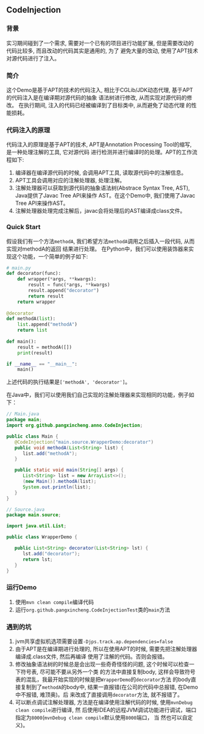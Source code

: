 ## CodeInjection
### 背景
实习期间碰到了一个需求, 需要对一个已有的项目进行功能扩展, 但是需要改动的代码比较多, 而且改动的代码其实是通用的, 为了
避免大量的改动, 使用了APT技术对源代码进行了注入。
### 简介
这个Demo是基于APT的技术的代码注入, 相比于CGLib/JDK动态代理, 基于APT的代码注入是在编译期对源代码的抽象
语法树进行修改, 从而实现对源代码的修改。 在执行期间, 注入的代码已经被编译到了目标类中, 从而避免了动态代理
的性能损耗。

### 代码注入的原理
代码注入的原理是基于APT的技术, APT是Annotation Processing Tool的缩写, 是一种处理注解的工具, 它对源代码
进行检测并进行编译时的处理。APT的工作流程如下:
1. 编译器在编译源代码的时候, 会调用APT工具, 读取源代码中的注解信息。
2. APT工具会调用对应的注解处理器, 处理注解。
3. 注解处理器可以获取到源代码的抽象语法树(Abstrace Syntax Tree, AST), Java提供了Javac Tree API来操作
   AST。在这个Demo中, 我们使用了Javac Tree API来操作AST。
4. 注解处理器处理完成注解后，javac会将处理后的AST编译成class文件。

### Quick Start
假设我们有一个方法`methodA`, 我们希望方法`methodA`调用之后插入一段代码, 从而实现对methodA的返回
结果进行处理。
在Python中，我们可以使用装饰器来实现这个功能，一个简单的例子如下:
```python
# main.py
def decorator(func):
    def wrapper(*args, **kwargs):
        result = func(*args, **kwargs)
        result.append("decorator")
        return result
    return wrapper
    
@decorator
def methodA(list):
    list.append("methodA")
    return list
    
def main():
    result = methodA([])
    print(result)

if __name__ == "__main__":
    main()
```
上述代码的执行结果是`['methodA', 'decorator']`。

在Java中，我们可以使用我们自己实现的注解处理器来实现相同的功能，例子如下：

```java
// Main.java
package main;
import org.github.pangxincheng.anno.CodeInjection;

public class Main {
   @CodeInjection("main.source.WrapperDemo:decorator")
   public void methodA(List<String> list) {
      list.add("methodA");
   }

   public static void main(String[] args) {
      List<String> list = new ArrayList<>();
      (new Main()).methodA(list);
      System.out.println(list);
   }
}
```
```java
// Source.java
package main.source;

import java.util.List;

public class WrapperDemo {

   public List<String> decorator(List<String> lst) {
      lst.add("decorator");
      return lst;
   }
}
```


### 运行Demo
1. 使用`mvn clean compile`编译代码
2. 运行`org.github.pangxincheng.CodeInjectionTest`类的`main`方法

### 遇到的坑
1. jvm共享虚拟机选项需要设置`-Djps.track.ap.dependencies=false`
2. 由于APT是在编译期进行处理的, 所以在使用APT的时候, 需要先把注解处理器编译成.class文件, 然后再编译
使用了注解的代码。否则会报错。
3. 修改抽象语法树的时候总是会出现一些奇奇怪怪的问题, 这个时候可以检查一下符号表, 尽可能不要从另外一个类
的方法中直接复制body, 这样会导致符号表的混乱，我最开始实现的时候是把`WrapperDemo`的`decorator`方法
的body直接复制到了`methodA`的body中, 结果一直报错(在公司的代码中总报错, 在Demo中不报错, 难顶奥)。后
来改成了直接调用`decorator`方法, 就不报错了。
4. 可以断点调试注解处理器, 方法是在编译使用注解代码的时候, 使用`mvnDebug clean compile`进行编译, 然
后使用IDEA的远程JVM调试功能进行调试，端口指定为`8000`(`mvnDebug clean compile`默认使用`8000`端口， 当
然也可以自定义)。